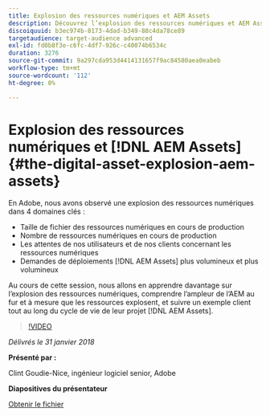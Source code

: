 ```yaml
---
title: Explosion des ressources numériques et AEM Assets
description: Découvrez l’explosion des ressources numériques et AEM Assets à Adobe.
discoiquuid: b3ec974b-8173-4dad-b349-88c4da78ce89
targetaudience: target-audience advanced
exl-id: fd0b8f3e-c6fc-4df7-926c-c40074b6534c
duration: 3276
source-git-commit: 9a297cda953d4414131657f9ac84580aea0eabeb
workflow-type: tm+mt
source-wordcount: '112'
ht-degree: 0%

---
```


# Explosion des ressources numériques et [!DNL AEM Assets]{#the-digital-asset-explosion-aem-assets}

En Adobe, nous avons observé une explosion des ressources numériques dans 4 domaines clés :

* Taille de fichier des ressources numériques en cours de production
* Nombre de ressources numériques en cours de production
* Les attentes de nos utilisateurs et de nos clients concernant les ressources numériques
* Demandes de déploiements [!DNL AEM Assets] plus volumineux et plus volumineux

Au cours de cette session, nous allons en apprendre davantage sur l’explosion des ressources numériques, comprendre l’ampleur de l’AEM au fur et à mesure que les ressources explosent, et suivre un exemple client tout au long du cycle de vie de leur projet [!DNL AEM Assets].

>[!VIDEO](https://video.tv.adobe.com/v/21474/?quality=9)

*Délivrés le 31 janvier 2018*

**Présenté par :**

Clint Goudie-Nice, ingénieur logiciel senior, Adobe

**Diapositives du présentateur**

[Obtenir le fichier](assets/1+30+18+the+digital+asset+explosion+gems.pdf)
<!--
[Get back to the Overview](https://helpx.adobe.com/fr/experience-manager/kt/eseminars/gems/aem-index.html)
-->
